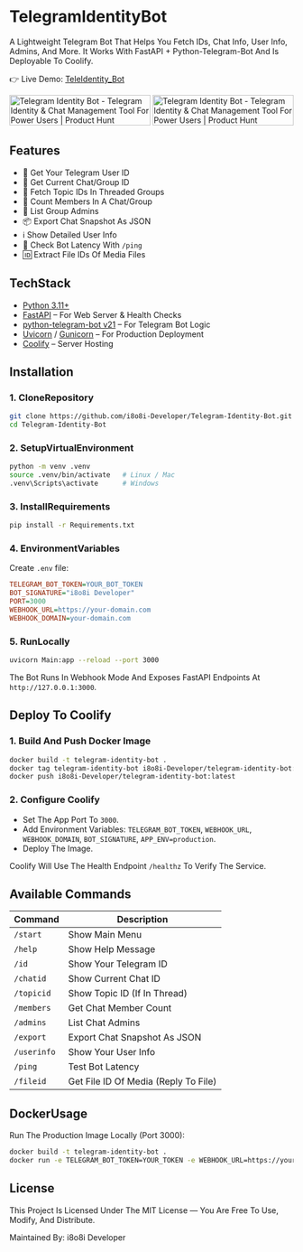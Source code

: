 # TelegramIdentityBot

A Lightweight Telegram Bot That Helps You Fetch IDs, Chat Info, User Info, Admins, And More.
It Works With FastAPI + Python-Telegram-Bot And Is Deployable To Coolify.

👉 Live Demo: [TeleIdentity_Bot](https://t.me/TeleIdentity_Bot)

<a href="https://www.producthunt.com/products/telegram-identity-bot/reviews?utm_source=badge-product_review&utm_medium=badge&utm_source=badge-telegram&#0045;identity&#0045;bot" target="_blank"><img src="https://api.producthunt.com/widgets/embed-image/v1/product_review.svg?product_id=1110182&theme=dark" alt="Telegram&#0032;Identity&#0032;Bot - Telegram&#0032;Identity&#0032;&#0038;&#0032;Chat&#0032;Management&#0032;Tool&#0032;For&#0032;Power&#0032;Users | Product Hunt" style="width: 250px; height: 54px;" width="250" height="54" /></a>
<a href="https://www.producthunt.com/products/telegram-identity-bot?utm_source=badge-follow&utm_medium=badge&utm_source=badge-telegram&#0045;identity&#0045;bot" target="_blank"><img src="https://api.producthunt.com/widgets/embed-image/v1/follow.svg?product_id=1110182&theme=dark" alt="Telegram&#0032;Identity&#0032;Bot - Telegram&#0032;Identity&#0032;&#0038;&#0032;Chat&#0032;Management&#0032;Tool&#0032;For&#0032;Power&#0032;Users | Product Hunt" style="width: 250px; height: 54px;" width="250" height="54" /></a>


## Features

* 👤 Get Your Telegram User ID
* 💬 Get Current Chat/Group ID
* 🧵 Fetch Topic IDs In Threaded Groups
* 👥 Count Members In A Chat/Group
* 👑 List Group Admins
* 📦 Export Chat Snapshot As JSON
* ℹ️ Show Detailed User Info
* 🏓 Check Bot Latency With `/ping`
* 🆔 Extract File IDs Of Media Files


## TechStack

* [Python 3.11+](https://www.python.org/)
* [FastAPI](https://fastapi.tiangolo.com/) – For Web Server & Health Checks
* [python-telegram-bot v21](https://github.com/python-telegram-bot/python-telegram-bot) – For Telegram Bot Logic
* [Uvicorn](https://www.uvicorn.org/) / [Gunicorn](https://gunicorn.org/) – For Production Deployment
* [Coolify](https://coolify.io/) – Server Hosting


## Installation

### 1. CloneRepository

```bash
git clone https://github.com/i8o8i-Developer/Telegram-Identity-Bot.git
cd Telegram-Identity-Bot
```

### 2. SetupVirtualEnvironment

```bash
python -m venv .venv
source .venv/bin/activate   # Linux / Mac
.venv\Scripts\activate      # Windows
```

### 3. InstallRequirements

```bash
pip install -r Requirements.txt
```

### 4. EnvironmentVariables

Create `.env` file:

```ini
TELEGRAM_BOT_TOKEN=YOUR_BOT_TOKEN
BOT_SIGNATURE="i8o8i Developer"
PORT=3000
WEBHOOK_URL=https://your-domain.com
WEBHOOK_DOMAIN=your-domain.com
```

### 5. RunLocally

```bash
uvicorn Main:app --reload --port 3000
```

The Bot Runs In Webhook Mode And Exposes FastAPI Endpoints At `http://127.0.0.1:3000`.


## Deploy To Coolify

### 1. Build And Push Docker Image

```bash
docker build -t telegram-identity-bot .
docker tag telegram-identity-bot i8o8i-Developer/telegram-identity-bot:latest
docker push i8o8i-Developer/telegram-identity-bot:latest
```

### 2. Configure Coolify

- Set The App Port To `3000`.
- Add Environment Variables: `TELEGRAM_BOT_TOKEN`, `WEBHOOK_URL`, `WEBHOOK_DOMAIN`, `BOT_SIGNATURE`, `APP_ENV=production`.
- Deploy The Image.

Coolify Will Use The Health Endpoint `/healthz` To Verify The Service.


## Available Commands

| Command | Description |
| --- | --- |
| `/start` | Show Main Menu |
| `/help` | Show Help Message |
| `/id` | Show Your Telegram ID |
| `/chatid` | Show Current Chat ID |
| `/topicid` | Show Topic ID (If In Thread) |
| `/members` | Get Chat Member Count |
| `/admins` | List Chat Admins |
| `/export` | Export Chat Snapshot As JSON |
| `/userinfo` | Show Your User Info |
| `/ping` | Test Bot Latency |
| `/fileid` | Get File ID Of Media (Reply To File) |


## DockerUsage

Run The Production Image Locally (Port 3000):

```bash
docker build -t telegram-identity-bot .
docker run -e TELEGRAM_BOT_TOKEN=YOUR_TOKEN -e WEBHOOK_URL=https://your-domain.com -e PORT=3000 -p 3000:3000 telegram-identity-bot
```


## License

This Project Is Licensed Under The MIT License — You Are Free To Use, Modify, And Distribute.


Maintained By: i8o8i Developer
